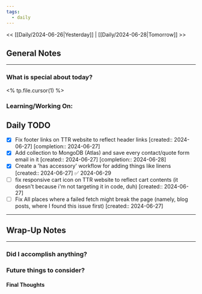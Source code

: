 ```yaml
---
tags:
  - daily
---
```

<< [[Daily/2024-06-26|Yesterday]] |  [[Daily/2024-06-28|Tomorrow]] >>

## General Notes
---
### What is special about today?
<% tp.file.cursor(1) %>

### Learning/Working On:



## Daily TODO
- [x] Fix footer links on TTR website to reflect header links  [created:: 2024-06-27]  [completion:: 2024-06-27]
- [x] Add collection to MongoDB (Atlas) and save every contact/quote form email in it  [created:: 2024-06-27]  [completion:: 2024-06-28]
- [x] Create a 'has accessory' workflow for adding things like linens  [created:: 2024-06-27] ✅ 2024-06-29
- [ ] fix responsive cart icon on TTR website to reflect cart contents (it doesn't because i'm not targeting it in code, duh)  [created:: 2024-06-27]
- [ ] Fix All places where a failed fetch might break the page (namely, blog posts, where I found this issue first)  [created:: 2024-06-27]
---




## Wrap-Up Notes
---
### Did I accomplish anything?
### Future things to consider?
#### Final Thoughts

